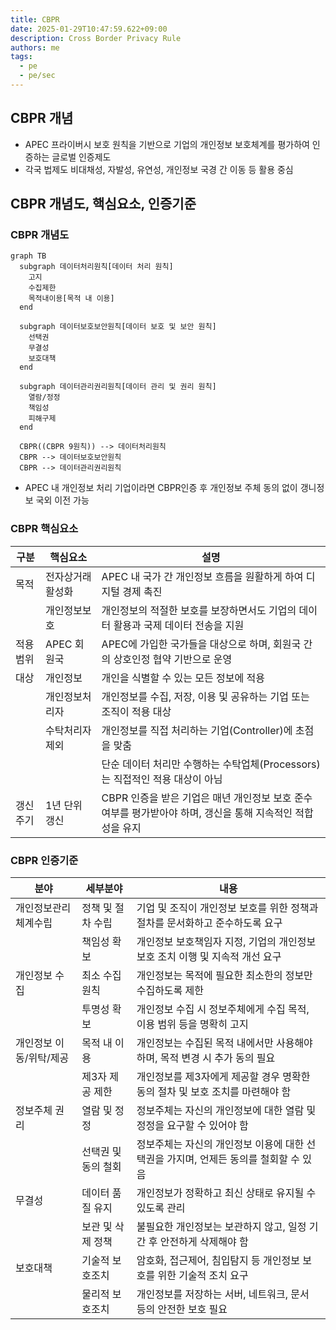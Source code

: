 ```yaml
---
title: CBPR
date: 2025-01-29T10:47:59.622+09:00
description: Cross Border Privacy Rule
authors: me
tags:
  - pe
  - pe/sec
---
```


## CBPR 개념

- APEC 프라이버시 보호 원칙을 기반으로 기업의 개인정보 보호체계를 평가하여 인증하는 글로벌 인증제도
- 각국 법제도 비대채성, 자발성, 유연성, 개인정보 국경 간 이동 등 활용 중심

## CBPR 개념도, 핵심요소, 인증기준

### CBPR 개념도

```mermaid
graph TB
  subgraph 데이터처리원칙[데이터 처리 원칙]
    고지
    수집제한
    목적내이용[목적 내 이용]
  end

  subgraph 데이터보호보안원칙[데이터 보호 및 보안 원칙]
    선택권
    무결성
    보호대책
  end

  subgraph 데이터관리권리원칙[데이터 관리 및 권리 원칙]
    열람/정정
    책임성
    피해구제
  end

  CBPR((CBPR 9원칙)) --> 데이터처리원칙
  CBPR --> 데이터보호보안원칙
  CBPR --> 데이터관리권리원칙
```

- APEC 내 개인정보 처리 기업이라면 CBPR인증 후 개인정보 주체 동의 없이 갱니정보 국외 이전 가능

### CBPR 핵심요소

| 구분 | 핵심요소 | 설명 |
| --- | --- | --- |
| 목적 | 전자상거래 활성화 | APEC 내 국가 간 개인정보 흐름을 원활하게 하여 디지털 경제 촉진 |
| | 개인정보보호 | 개인정보의 적절한 보호를 보장하면서도 기업의 데이터 활용과 국제 데이터 전송을 지원 |
| 적용범위 | APEC 회원국 | APEC에 가입한 국가들을 대상으로 하며, 회원국 간의 상호인정 협약 기반으로 운영 |
| 대상 | 개인정보 | 개인을 식별할 수 있는 모든 정보에 적용 |
| | 개인정보처리자 | 개인정보를 수집, 저장, 이용 및 공유하는 기업 또는 조직이 적용 대상 |
| | 수탁처리자 제외 | 개인정보를 직접 처리하는 기업(Controller)에 초점을 맞춤 |
| | | 단순 데이터 처리만 수행하는 수탁업체(Processors)는 직접적인 적용 대상이 아님 |
| 갱신주기 | 1년 단위 갱신 | CBPR 인증을 받은 기업은 매년 개인정보 보호 준수 여부를 평가받아야 하며, 갱신을 통해 지속적인 적합성을 유지 |

### CBPR 인증기준

| 분야 | 세부분야 | 내용 |
| --- | --- | --- |
| 개인정보관리체계수립 | 정책 및 절차 수립 | 기업 및 조직이 개인정보 보호를 위한 정책과 절차를 문서화하고 준수하도록 요구 |
| | 책임성 확보 | 개인정보 보호책임자 지정, 기업의 개인정보 보호 조치 이행 및 지속적 개선 요구 |
| 개인정보 수집 | 최소 수집 원칙 | 개인정보는 목적에 필요한 최소한의 정보만 수집하도록 제한 |
| | 투명성 확보 | 개인정보 수집 시 정보주체에게 수집 목적, 이용 범위 등을 명확히 고지 |
| 개인정보 이동/위탁/제공 | 목적 내 이용 | 개인정보는 수집된 목적 내에서만 사용해야 하며, 목적 변경 시 추가 동의 필요 |
| | 제3자 제공 제한 | 개인정보를 제3자에게 제공할 경우 명확한 동의 절차 및 보호 조치를 마련해야 함 |
| 정보주체 권리 | 열람 및 정정 | 정보주체는 자신의 개인정보에 대한 열람 및 정정을 요구할 수 있어야 함 |
| | 선택권 및 동의 철회 | 정보주체는 자신의 개인정보 이용에 대한 선택권을 가지며, 언제든 동의를 철회할 수 있음 |
| 무결성 | 데이터 품질 유지 | 개인정보가 정확하고 최신 상태로 유지될 수 있도록 관리 |
| | 보관 및 삭제 정책 | 불필요한 개인정보는 보관하지 않고, 일정 기간 후 안전하게 삭제해야 함 |
| 보호대책 | 기술적 보호조치 | 암호화, 접근제어, 침입탐지 등 개인정보 보호를 위한 기술적 조치 요구 |
| | 물리적 보호조치 | 개인정보를 저장하는 서버, 네트워크, 문서 등의 안전한 보호 필요 |
